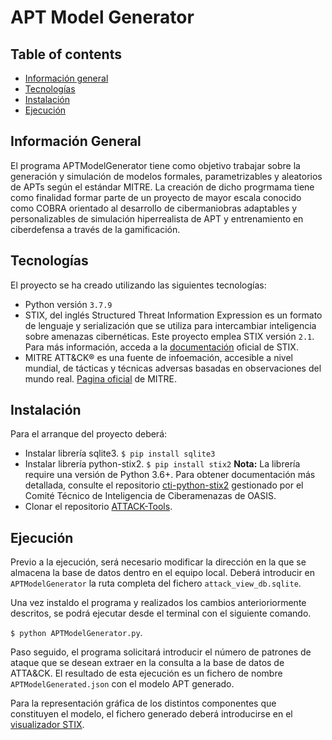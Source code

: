 # APT Model Generator

## Table of contents
* [Información general](#información-general)
* [Tecnologías](#tecnologías)
* [Instalación](#instalación)
* [Ejecución](#ejecución)

## Información General
El programa APTModelGenerator tiene como objetivo trabajar sobre la generación y simulación de modelos formales, parametrizables y aleatorios de APTs según el estándar MITRE. La creación de dicho progrmama tiene como finalidad formar parte de un proyecto de mayor escala conocido como COBRA orientado al desarrollo de  cibermaniobras adaptables y personalizables de simulación hiperrealista de APT y entrenamiento en ciberdefensa a través de la gamificación.

## Tecnologías
El proyecto se ha creado utilizando las siguientes tecnologías:
* Python versión ````3.7.9````
* STIX, del inglés Structured Threat Information Expression es un formato de lenguaje y serialización que se utiliza para intercambiar inteligencia sobre amenazas cibernéticas. Este proyecto emplea STIX versión ````2.1````. Para más información, acceda a la [documentación](https://oasis-open.github.io/cti-documentation/stix/intro) oficial de STIX.
* MITRE ATT&CK® es una fuente de infoemación, accesible a nivel mundial, de tácticas y técnicas adversas basadas en observaciones del mundo real. [Pagina oficial](https://attack.mitre.org/) de MITRE.

## Instalación
Para el arranque del proyecto deberá:
* Instalar librería sqlite3.
```$ pip install sqlite3```
* Instalar librería python-stix2.
```$ pip install stix2```
**Nota:** La librería require una versión de Python 3.6+. Para obtener documentación más detallada, consulte el repositorio [cti-python-stix2](https://github.com/oasis-open/cti-python-stix2) gestionado por el Comité Técnico de Inteligencia de Ciberamenazas de OASIS.
* Clonar el repositorio [ATTACK-Tools](https://github.com/nshalabi/ATTACK-Tools.git).

## Ejecución
Previo a la ejecución, será necesario modificar la dirección en la que se almacena la base de datos dentro en el equipo local. Deberá introducir en ```APTModelGenerator``` la ruta completa del fichero ```attack_view_db.sqlite```.

Una vez instaldo el programa y realizados los cambios anterioriormente descritos, se podrá ejecutar desde el terminal con el siguiente comando.

```$ python APTModelGenerator.py```.

Paso seguido, el programa solicitará introducir el número de patrones de ataque que se desean extraer en la consulta a la base de datos de ATTA&CK. El resultado de esta ejecución es un fichero de nombre ```APTModelGenerated.json``` con el modelo APT generado. 

Para la representación gráfica de los distintos componentes que constituyen el modelo, el fichero generado deberá introducirse en el [visualizador STIX](https://oasis-open.github.io/cti-stix-visualization/n).
